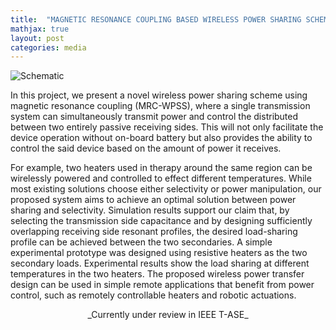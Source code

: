 ```yaml
---
title:  "MAGNETIC RESONANCE COUPLING BASED WIRELESS POWER SHARING SCHEME (MRC-WPSS)"
mathjax: true
layout: post
categories: media
---
```


![Schematic](/GodwinPonraj_contrast/assets/Fig_WPT_sch.jpg)

In this project, we present a novel wireless power sharing scheme using magnetic resonance coupling (MRC-WPSS), 
where a single transmission system can simultaneously transmit power and control the distributed between two entirely passive receiving sides. 
This will not only facilitate the device operation without on-board battery but also provides the ability to control the said device based on the amount of power it receives.


For example, two heaters used in therapy around the same region can be wirelessly powered and controlled to effect different temperatures. 
While most existing solutions choose either selectivity or power manipulation, our proposed system aims to achieve an optimal solution between power sharing and selectivity. 
Simulation results support our claim that, by selecting the transmission side capacitance and by designing sufficiently overlapping receiving side resonant profiles, 
the desired load-sharing profile can be achieved between the two secondaries. 
A simple experimental prototype was designed using resistive heaters as the two secondary loads. 
Experimental results show the load sharing at different temperatures in the two heaters.
The proposed wireless power transfer design can be used in simple remote applications that benefit from power control, such as remotely controllable heaters and robotic actuations.

<div align="center">
    <marque> 
        _Currently under review in IEEE T-ASE_
    </marque>
</div>
